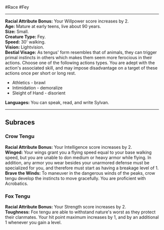 #Race #Fey
- - -
**Racial Attribute Bonus:** Your Willpower score increases by 2.  
**Age:** Mature at early teens, live about 90 years.  
**Size:** Small.  
**Creature Type:** Fey.  
**Speed:** 30' walking.  
**Vision:** Lightvision.  
**Bestial Visage:** As tengus' form resembles that of animals, they can trigger primal instincts in others which makes them seem more ferocious in their actions. Choose one of the following actions types. You are adept with the action's associated skill, and may impose disadvantage on a target of these actions once per short or long rest.

- Athletics - brawl
- Intimidation - demoralize
- Sleight of Hand - disorient

**Languages:** You can speak, read, and write Sylvan.
 - - -
## Subraces
### Crow Tengu
 
**Racial Attribute Bonus:** Your Intelligence score increases by 2.  
**Winged:** Your wings grant you a flying speed equal to your base walking speed, but you are unable to don medium or heavy armor while flying. In addition, any armor you wear besides your unarmored defense must be specialized for you, and therefore must start as having a breakage level of 1.  
**Brave the Winds:** To maneuver in the dangerous winds of the peaks, crow tengu develop the instincts to move gracefully. You are proficient with Acrobatics.
 
### Fox Tengu
 
**Racial Attribute Bonus:** Your Strength score increases by 2.  
**Toughness:** Fox tengu are able to withstand nature's worst as they protect their clanmates. Your hit point maximum increases by 1, and by an additional 1 whenever you gain a level.